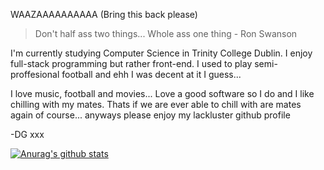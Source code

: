 WAAZAAAAAAAAAA (Bring this back please)

>Don't half ass two things... Whole ass one thing - Ron Swanson

I'm currently studying Computer Science in Trinity College Dublin. I enjoy full-stack programming but rather front-end. I used to play semi-proffesional football and ehh I was decent at it I guess...

I love music, football and movies... Love a good software so I do and I like chilling with my mates. Thats if we are ever able to chill with are mates again of course... anyways please enjoy my lackluster github profile 

-DG xxx

[![Anurag's github stats](https://github-readme-stats.vercel.app/api?username=danana5)](https://github.com/anuraghazra/github-readme-stats)
